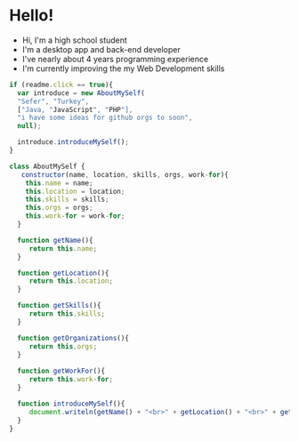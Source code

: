 # Hello!

- Hi, I'm a high school student
- I'm a desktop app and back-end developer
- I've nearly about 4 years programming experience
- I'm currently improving the my Web Development skills

```js
if (readme.click == true){
  var introduce = new AboutMySelf(
  "Sefer", "Turkey", 
  ["Java, "JavaScript", "PHP"], 
  "i have some ideas for github orgs to soon", 
  null);

  introduce.introduceMySelf();
}

class AboutMySelf {
   constructor(name, location, skills, orgs, work-for){
    this.name = name;
    this.location = location;
    this.skills = skills;
    this.orgs = orgs;
    this.work-for = work-for;
  }

  function getName(){
     return this.name;
  }

  function getLocation(){
     return this.location;
  }

  function getSkills(){
     return this.skills;
  }

  function getOrganizations(){
     return this.orgs;
  }
  
  function getWorkFor(){
     return this.work-for;
  }

  function introduceMySelf(){
     document.writeln(getName() + "<br>" + getLocation() + "<br>" + getSkills() + "<br>" + getOrganizations() + "<br>" + getWorkFor());
  }
}
```

<!---
SeferA/SeferA is a ✨ special ✨ repository because its `README.md` (this file) appears on your GitHub profile.
You can click the Preview link to take a look at your changes.
--->
